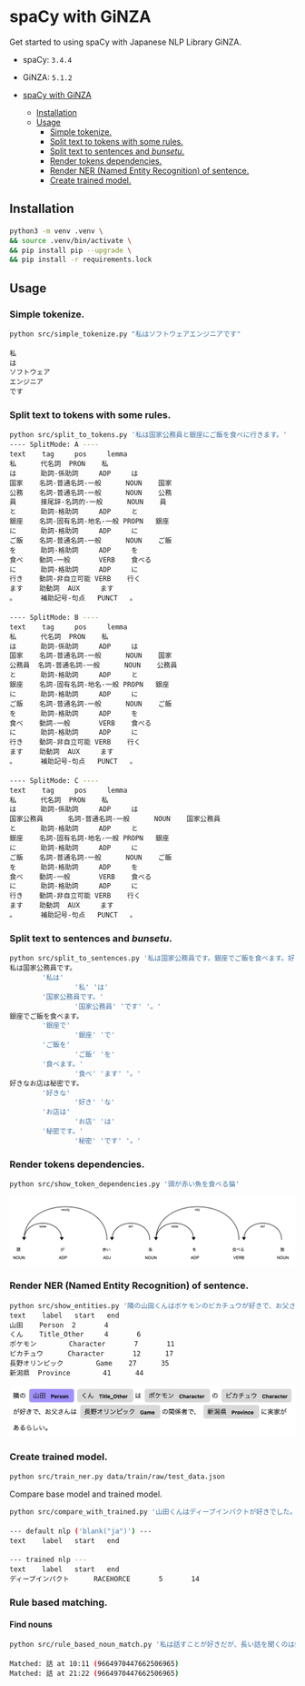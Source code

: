 spaCy with GiNZA
===

Get started to using spaCy with Japanese NLP Library GiNZA.

- spaCy: `3.4.4`
- GiNZA: `5.1.2`

- [spaCy with GiNZA](#spacy-with-ginza)
  - [Installation](#installation)
  - [Usage](#usage)
    - [Simple tokenize.](#simple-tokenize)
    - [Split text to tokens with some rules.](#split-text-to-tokens-with-some-rules)
    - [Split text to sentences and *bunsetu*.](#split-text-to-sentences-and-bunsetu)
    - [Render tokens dependencies.](#render-tokens-dependencies)
    - [Render NER (Named Entity Recognition) of sentence.](#render-ner-named-entity-recognition-of-sentence)
    - [Create trained model.](#create-trained-model)

## Installation

```bash
python3 -m venv .venv \
&& source .venv/bin/activate \
&& pip install pip --upgrade \
&& pip install -r requirements.lock
```

## Usage

### Simple tokenize.

```bash
python src/simple_tokenize.py "私はソフトウェアエンジニアです"

私
は
ソフトウェア
エンジニア
です
```

### Split text to tokens with some rules.

```bash
python src/split_to_tokens.py '私は国家公務員と銀座にご飯を食べに行きます。'  
---- SplitMode: A ----
text    tag     pos     lemma
私      代名詞  PRON    私
は      助詞-係助詞     ADP     は
国家    名詞-普通名詞-一般      NOUN    国家
公務    名詞-普通名詞-一般      NOUN    公務
員      接尾辞-名詞的-一般      NOUN    員
と      助詞-格助詞     ADP     と
銀座    名詞-固有名詞-地名-一般 PROPN   銀座
に      助詞-格助詞     ADP     に
ご飯    名詞-普通名詞-一般      NOUN    ご飯
を      助詞-格助詞     ADP     を
食べ    動詞-一般       VERB    食べる
に      助詞-格助詞     ADP     に
行き    動詞-非自立可能 VERB    行く
ます    助動詞  AUX     ます
。      補助記号-句点   PUNCT   。

---- SplitMode: B ----
text    tag     pos     lemma
私      代名詞  PRON    私
は      助詞-係助詞     ADP     は
国家    名詞-普通名詞-一般      NOUN    国家
公務員  名詞-普通名詞-一般      NOUN    公務員
と      助詞-格助詞     ADP     と
銀座    名詞-固有名詞-地名-一般 PROPN   銀座
に      助詞-格助詞     ADP     に
ご飯    名詞-普通名詞-一般      NOUN    ご飯
を      助詞-格助詞     ADP     を
食べ    動詞-一般       VERB    食べる
に      助詞-格助詞     ADP     に
行き    動詞-非自立可能 VERB    行く
ます    助動詞  AUX     ます
。      補助記号-句点   PUNCT   。

---- SplitMode: C ----
text    tag     pos     lemma
私      代名詞  PRON    私
は      助詞-係助詞     ADP     は
国家公務員      名詞-普通名詞-一般      NOUN    国家公務員
と      助詞-格助詞     ADP     と
銀座    名詞-固有名詞-地名-一般 PROPN   銀座
に      助詞-格助詞     ADP     に
ご飯    名詞-普通名詞-一般      NOUN    ご飯
を      助詞-格助詞     ADP     を
食べ    動詞-一般       VERB    食べる
に      助詞-格助詞     ADP     に
行き    動詞-非自立可能 VERB    行く
ます    助動詞  AUX     ます
。      補助記号-句点   PUNCT   。
```

### Split text to sentences and *bunsetu*.

```bash
python src/split_to_sentences.py '私は国家公務員です。銀座でご飯を食べます。好きなお店は秘密です。'
私は国家公務員です。
        '私は' 
                '私' 'は' 
        '国家公務員です。' 
                '国家公務員' 'です' '。' 
銀座でご飯を食べます。
        '銀座で' 
                '銀座' 'で' 
        'ご飯を' 
                'ご飯' 'を' 
        '食べます。' 
                '食べ' 'ます' '。' 
好きなお店は秘密です。
        '好きな' 
                '好き' 'な' 
        'お店は' 
                'お店' 'は' 
        '秘密です。' 
                '秘密' 'です' '。'
```

### Render tokens dependencies.

```bash
python src/show_token_dependencies.py '頭が赤い魚を食べる猫' 
```

![dependencies](./docs/images/token_dependencies_example.jpg)

### Render NER (Named Entity Recognition) of sentence.

```bash
python src/show_entities.py '隣の山田くんはポケモンのピカチュウが好きで、お父さんは長野オリンピックの関係者で、新潟県に実家があるらしい。'
text    label   start   end
山田    Person  2       4
くん    Title_Other     4       6
ポケモン        Character       7       11
ピカチュウ      Character       12      17
長野オリンピック        Game    27      35
新潟県  Province        41      44
```

![entities](./docs/images/entities_example.jpg)

### Create trained model.

```bash
python src/train_ner.py data/train/raw/test_data.json
```

Compare base model and trained model.

```bash
python src/compare_with_trained.py '山田くんはディープインパクトが好きでした。' path/to/trained-model/model-last

--- default nlp ('blank("ja")') ---
text    label   start   end

--- trained nlp ---
text    label   start   end
ディープインパクト      RACEHORCE       5       14
```

### Rule based matching.


#### Find nouns

```bash
python src/rule_based_noun_match.py '私は話すことが好きだが、長い話を聞くのは嫌いです。ただ、面白い話であれば長くても良いです。' '話'

Matched: 話 at 10:11 (9664970447662506965)
Matched: 話 at 21:22 (9664970447662506965)
```
